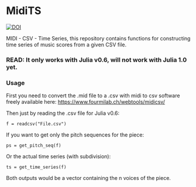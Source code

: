 # MidiTS
<a href="https://zenodo.org/badge/latestdoi/191198911"><img src="https://zenodo.org/badge/191198911.svg" alt="DOI"></a>

MIDI - CSV - Time Series, this repository contains functions for constructing time series of music scores from a given CSV file.
### READ: It only works with Julia v0.6, will not work with Julia 1.0 yet.

### Usage
First you need to convert the .mid file to a .csv with midi to csv software freely available here: https://www.fourmilab.ch/webtools/midicsv/

Then just by reading the .csv file for Julia v0.6:

```
f = readcsv("File.csv")

```
If you want to get only the pitch sequences for the piece:

```
ps = get_pitch_seq(f)

```
Or the actual time series (with subdivision):

```
ts = get_time_series(f)

```

Both outputs would be a vector containing the n voices of the piece. 
